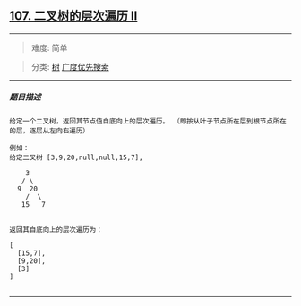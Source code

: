 ## [107. 二叉树的层次遍历 II](https://leetcode-cn.com/problems/binary-tree-level-order-traversal-ii/)

---

> 难度: 简单

> 分类:  [树](https://leetcode-cn.com/tag/tree/)  [广度优先搜索](https://leetcode-cn.com/tag/breadth-first-search/) 

---

##### 题目描述

```
给定一个二叉树，返回其节点值自底向上的层次遍历。 （即按从叶子节点所在层到根节点所在的层，逐层从左向右遍历）

例如：
给定二叉树 [3,9,20,null,null,15,7],

    3
   / \
  9  20
    /  \
   15   7


返回其自底向上的层次遍历为：

[
  [15,7],
  [9,20],
  [3]
]


```

---
